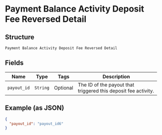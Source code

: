 
# Payment Balance Activity Deposit Fee Reversed Detail

## Structure

`Payment Balance Activity Deposit Fee Reversed Detail`

## Fields

| Name | Type | Tags | Description |
|  --- | --- | --- | --- |
| `payout_id` | `String` | Optional | The ID of the payout that triggered this deposit fee activity. |

## Example (as JSON)

```json
{
  "payout_id": "payout_id6"
}
```

